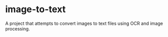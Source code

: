 # image-to-text
A project that attempts to convert images to text files using OCR and image processing.

